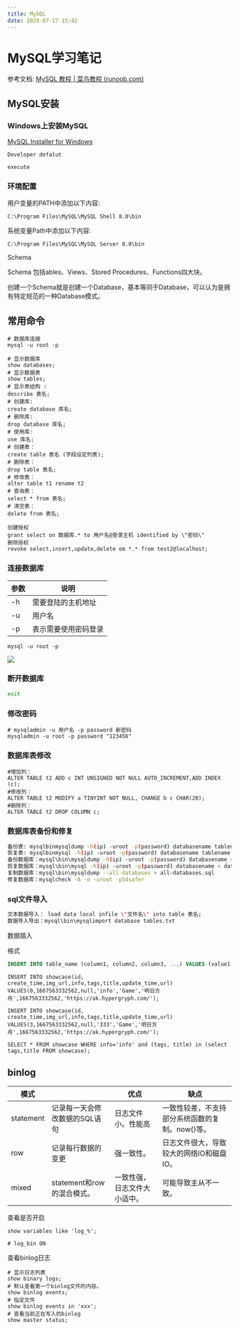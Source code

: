 ```yaml
---
title: MySQL
date: 2020-07-17 15:42
---
```

# MySQL学习笔记

参考文档: [MySQL 教程 | 菜鸟教程 (runoob.com)](https://www.runoob.com/mysql/mysql-tutorial.html)

## MySQL安装

### Windows上安装MySQL

[MySQL Installer for Windows](https://dev.mysql.com/downloads/installer/)

`Developer defalut`

`execute`



### 环境配置

用户变量的PATH中添加以下内容:

```shell
C:\Program Files\MySQL\MySQL Shell 8.0\bin
```

系统变量Path中添加以下内容:

```shell
C:\Program Files\MySQL\MySQL Server 8.0\bin
```



Schema

Schema 包括ables、Views、Stored Procedures、Functions四大块。

创建一个Schema就是创建一个Database，基本等同于Database，可以认为是拥有特定规范的一种Database模式。



## 常用命令

```shell
# 数据库连接
mysql -u root -p

# 显示数据库
show databases; 
# 显示数据表 
show tables; 
# 显示表结构 : 
describe 表名;
# 创建库: 
create database 库名; 
# 删除库: 
drop database 库名; 
# 使用库: 
use 库名; 
# 创建表：
create table 表名 (字段设定列表); 
# 删除表：
drop table 表名; 
# 修改表：
alter table t1 rename t2 
# 查询表：
select * from 表名; 
# 清空表：
delete from 表名; 
```

```shell
创建授权
grant select on 数据库.* to 用户名@登录主机 identified by \"密码\" 
删除授权
revoke select,insert,update,delete om *.* from test2@localhost; 

```

### 连接数据库

| 参数 | 说明                 |
| ---- | -------------------- |
| -h   | 需要登陆的主机地址   |
| -u   | 用户名               |
| -p   | 表示需要使用密码登录 |

```shell
mysql -u root -p
```

![](./MySQL.assets/1647444035572.png)

### 断开数据库

```bash
exit
```

### 修改密码

```shell
# mysqladmin -u 用户名 -p password 新密码
mysqladmin -u root -p password "123456"
```

### 数据库表修改

```shell
#增加列：
ALTER TABLE t2 ADD c INT UNSIGNED NOT NULL AUTO_INCREMENT,ADD INDEX (c); 
#修改列：
ALTER TABLE t2 MODIFY a TINYINT NOT NULL, CHANGE b c CHAR(20); 
#删除列：
ALTER TABLE t2 DROP COLUMN c; 
```

### 数据库表备份和修复

```bash
备份表: mysqlbinmysqldump -h(ip) -uroot -p(password) databasename tablename > tablename.sql 
恢复表: mysqlbinmysql -h(ip) -uroot -p(password) databasename tablename < tablename.sql（操作前先把原来表删除） 
备份数据库：mysql\bin\mysqldump -h(ip) -uroot -p(password) databasename > database.sql 
恢复数据库：mysql\bin\mysql -h(ip) -uroot -p(password) databasename < database.sql 
复制数据库：mysql\bin\mysqldump --all-databases > all-databases.sql 
修复数据库：mysqlcheck -A -o -uroot -p54safer 
```

### sql文件导入

```bash
文本数据导入： load data local infile \"文件名\" into table 表名; 
数据导入导出：mysql\bin\mysqlimport database tables.txt
```



数据插入

格式

```sql
INSERT INTO table_name (column1, column2, column3, ...) VALUES (value1, value2, value3, ...);
```

```sqlite
INSERT INTO showcase(id, create_time,img_url,info,tags,title,update_time,url) VALUES(0,1667563332562,null,'info','Game','明日方舟',1667563332562,'https://ak.hypergryph.com/');

INSERT INTO showcase(id, create_time,img_url,info,tags,title,update_time,url) VALUES(3,1667563332562,null,'333','Game','明日方舟',1667563332562,'https://ak.hypergryph.com/');

```

```sqlite
SELECT * FROM showcase WHERE info='info' and (tags, title) in (select tags,title FROM showcase);
```



## binlog

| 模式      |                               | 优点                         | 缺点                                            |
| --------- | ----------------------------- | ---------------------------- | ----------------------------------------------- |
| statement | 记录每一天会修改数据的SQL语句 | 日志文件小。性能高           | 一致性较差，不支持部分系统函数的复制。now()等。 |
| row       | 记录每行数据的变更            | 强一致性。                   | 日志文件很大，导致较大的网络IO和磁盘IO。        |
| mixed     | statement和row的混合模式。    | 一致性强，日志文件大小适中。 | 可能导致主从不一致。                            |

查看是否开启

```shell
show variables like 'log_%'; 

# log_bin ON
```

查看binlog日志

```shell
# 显示日志列表
show binary logs;
# 默认查看第一个binlog文件的内容。
show binlog events;
# 指定文件
show binlog events in 'xxx';
# 查看当前正在写入的binlog
show master status;
```

